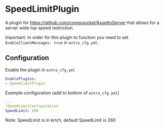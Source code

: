 # SpeedLimitPlugin
A plugin for https://github.com/compujuckel/AssettoServer that allows for a server wide top speed restriction.

Important: In order for this plugin to function you need to set `EnableClientMessages: true` in `extra_cfg.yml`.

## Configuration
Enable the plugin in `extra_cfg.yml`
```yaml
EnablePlugins:
- SpeedLimitPlugin
```

Example configuration (add to bottom of `extra_cfg.yml`)  
```yaml
---
!SpeedLimitConfiguration
SpeedLimit: 260
```
Note: SpeedLimit is in km/h, default SpeedLimit is 260
